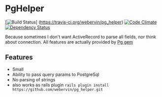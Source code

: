 PgHelper
=============
[![Build Status](https://travis-ci.org/webervin/pg_helper.png)]
(https://travis-ci.org/webervin/pg_helper)
[![Code Climate](https://codeclimate.com/github/webervin/pg_helper.png)](https://codeclimate.com/github/webervin/pg_helper)
[![Dependency Status](https://gemnasium.com/webervin/pg_helper.png)](https://gemnasium.com/webervin/pg_helper)

Because sometimes I don't want ActiveRecord to parse all fields, nor think about connection.
All features are actually provided by [Pg gem](http://rubygems.org/gems/pg)


Features
-------

* Small
* Ability to pass query params to PostgreSql
* No parsing of strings
* also works as rails plugin `rails plugin install https://github.com/webervin/pg_helper.git`